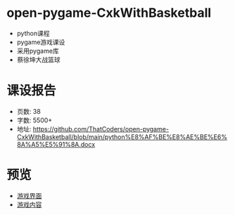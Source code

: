 # open-pygame-CxkWithBasketball
- python课程
- pygame游戏课设
- 采用pygame库
- 蔡徐坤大战篮球

# 课设报告
- 页数: 38
- 字数: 5500+
- 地址: https://github.com/ThatCoders/open-pygame-CxkWithBasketball/blob/main/python%E8%AF%BE%E8%AE%BE%E6%8A%A5%E5%91%8A.docx

# 预览
- [游戏界面](https://github.com/ThatCoders/open-pygame-CxkWithBasketball/blob/main/images/demo/1.png)
- [游戏内容](https://github.com/ThatCoders/open-pygame-CxkWithBasketball/blob/main/images/demo/2.png)
